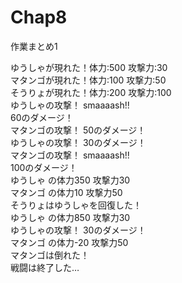 # Chap8
作業まとめ1


ゆうしゃが現れた！体力:500	攻撃力:30  
マタンゴが現れた！体力:100	攻撃力:50  
そうりょが現れた！体力:200	攻撃力:100  
ゆうしゃの攻撃！	smaaaash!!  
60のダメージ！  
マタンゴの攻撃！	50のダメージ！  
ゆうしゃの攻撃！	30のダメージ！  
マタンゴの攻撃！	smaaaash!!  
100のダメージ！  
ゆうしゃ	の体力350	攻撃力30  
マタンゴ	の体力10	攻撃力50  
そうりょはゆうしゃを回復した！  
ゆうしゃ	の体力850	攻撃力30  
ゆうしゃの攻撃！	30のダメージ！  
マタンゴ	の体力-20	攻撃力50  
マタンゴは倒れた！  
戦闘は終了した…  

